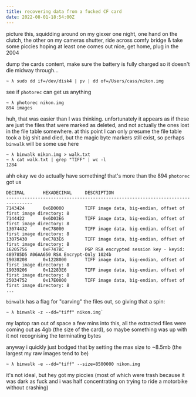 ```yaml
---
title: recovering data from a fucked CF card
date: 2022-08-01-18:54:00Z
---
```


picture this, squidding around on my gixxer one night, one hand on the clutch,
the other on my cameras shutter, ride across comfy bridge & take some piccies
hoping at least one comes out nice, get home, plug in the 2004

dump the cards content, make sure the battery is fully charged so it doesn't die
midway through...

```shell
~ λ sudo dd if=/dev/disk4 | pv | dd of=/Users/cass/nikon.img
```

see if `photorec` can get us anything

```shell
~ λ photorec nikon.img
894 images
```

huh, that was easier than I was thinking. unfortunately it appears as if these
are just the files that were marked as deleted, and not actually the ones lost
in the file table somewhere. at this point I can only presume the file table
took a big shit and died, but the magic byte markers still exist, so perhaps
`binwalk` will be some use here

```
~ λ binwalk nikon.img > walk.txt
~ λ cat walk.txt | grep "TIFF" | wc -l
1284
```

ahh okay we do actually have something! that's more than the 894 `photorec` got
us

```
DECIMAL       HEXADECIMAL     DESCRIPTION
--------------------------------------------------------------------------------
7143424       0x6D0000        TIFF image data, big-endian, offset of first image directory: 8
7144422       0x6D03E6        TIFF image data, big-endian, offset of first image directory: 8
13074432      0xC78000        TIFF image data, big-endian, offset of first image directory: 8
13075430      0xC783E6        TIFF image data, big-endian, offset of first image directory: 8
16205756      0xF747BC        PGP RSA encrypted session key - keyid: 489785D5 A06AA650 RSA Encrypt-Only 1024b
19038208      0x1228000       TIFF image data, big-endian, offset of first image directory: 8
19039206      0x12283E6       TIFF image data, big-endian, offset of first image directory: 8
25034752      0x17E0000       TIFF image data, big-endian, offset of first image directory: 8
...
```

`binwalk` has a flag for "carving" the files out, so giving that a spin:

```shell
~ λ binwalk -z --dd="tiff" nikon.img`
```

my laptop ran out of space a few mins into this, all the extracted files were
coming out as 4gb (the size of the card), so maybe something was up with it not
recognising the terminating bytes

anyway i quickly just bodged that by setting the max size to ~8.5mb (the largest
my raw images tend to be)

```shell
~ λ binwalk -e --dd="tiff" --size=8500000 nikon.img
```

it's not ideal, but hey got my piccies (most of which were trash because it was
dark as fuck and i was half concentrating on trying to ride a motorbike without
crashing)

